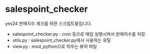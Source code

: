 # salespoint_checker

yes24 판매지수 체크를 위한 스크립트들입니다.

- salespoint_checker.py : cron 등으로 매일 실행시켜서 판매지수를 저장
- utils.py : salespoint_checker.py에서 사용하는 유틸
- view.py : mod_python으로 띄우는 뷰어 파일

